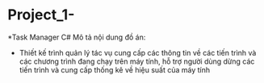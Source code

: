 # Project_1-
*Task Manager C#
Mô tả nội dung đồ án:
- Thiết kế trình quản lý tác vụ cung cấp các thông tin về các tiến trình và các chương trình đang chạy trên máy tính,
hỗ trợ người dùng dừng các tiến trình và cung cấp thống kê về hiệu suất của máy tính

